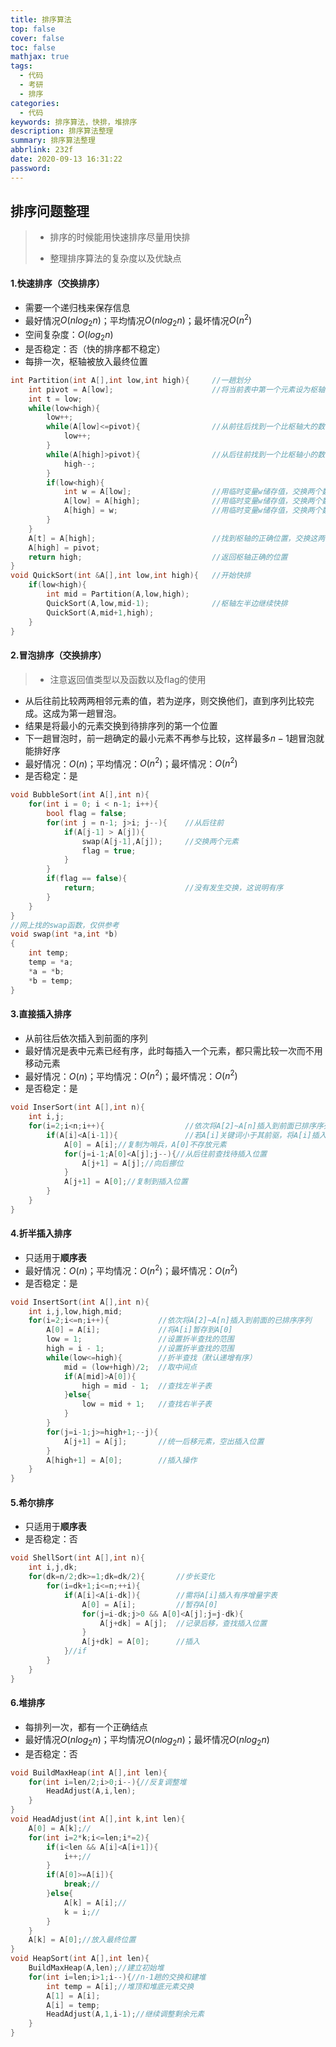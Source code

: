 ```yaml
---
title: 排序算法
top: false
cover: false
toc: false
mathjax: true
tags:
  - 代码
  - 考研
  - 排序
categories:
  - 代码
keywords: 排序算法，快排，堆排序
description: 排序算法整理
summary: 排序算法整理
abbrlink: 232f
date: 2020-09-13 16:31:22
password:
---
```

## 排序问题整理

> - 排序的时候能用快速排序尽量用快排
>
> - 整理排序算法的复杂度以及优缺点

#### 1.快速排序（交换排序）

- 需要一个递归栈来保存信息
- 最好情况$O(nlog_2{n})$；平均情况$O(nlog_2{n})$；最坏情况$O(n^{2})$
- 空间复杂度：$O(log_2{n})$
- 是否稳定：否（快的排序都不稳定）
- 每排一次，枢轴被放入最终位置

```c
int Partition(int A[],int low,int high){     //一趟划分
    int pivot = A[low];                      //将当前表中第一个元素设为枢轴，对表进行划分
    int t = low;
    while(low<high){
        low++;
        while(A[low]<=pivot){                //从前往后找到一个比枢轴大的数
            low++;
        }
        while(A[high]>pivot){                //从后往前找到一个比枢轴小的数
            high--;
        }
        if(low<high){
            int w = A[low];                  //用临时变量w储存值，交换两个数
        	A[low] = A[high];                //用临时变量w储存值，交换两个数
        	A[high] = w;                     //用临时变量w储存值，交换两个数
        }
    }
    A[t] = A[high];                          //找到枢轴的正确位置，交换这两个元素
    A[high] = pivot;
    return high;                             //返回枢轴正确的位置
}
void QuickSort(int &A[],int low,int high){   //开始快排
    if(low<high){
        int mid = Partition(A,low,high);
        QuickSort(A,low,mid-1);              //枢轴左半边继续快排
        QuickSort(A,mid+1,high);
    }
}
```

#### 2.冒泡排序（交换排序）

> - 注意返回值类型以及函数以及flag的使用

- 从后往前比较两两相邻元素的值，若为逆序，则交换他们，直到序列比较完成。这成为第一趟冒泡。
- 结果是将最小的元素交换到待排序列的第一个位置
- 下一趟冒泡时，前一趟确定的最小元素不再参与比较，这样最多$n-1$趟冒泡就能排好序
- 最好情况：$O({n})$；平均情况：$O(n^{2})$；最坏情况：$O(n^{2})$
- 是否稳定：是

```c
void BubbleSort(int A[],int n){
    for(int i = 0; i < n-1; i++){
        bool flag = false;
        for(int j = n-1; j>i; j--){    //从后往前
            if(A[j-1] > A[j]){
                swap(A[j-1],A[j]);     //交换两个元素
                flag = true;
            }
        }
        if(flag == false){
            return;                    //没有发生交换，这说明有序
        }
    }
}
//网上找的swap函数，仅供参考
void swap(int *a,int *b)
{
    int temp;
    temp = *a;
    *a = *b;
    *b = temp;
}
```

#### 3.直接插入排序

- 从前往后依次插入到前面的序列
- 最好情况是表中元素已经有序，此时每插入一个元素，都只需比较一次而不用移动元素
- 最好情况：$O({n})$；平均情况：$O(n^{2})$；最坏情况：$O(n^{2})$
- 是否稳定：是

```c
void InserSort(int A[],int n){
    int i,j;
    for(i=2;i<n;i++){                  //依次将A[2]~A[n]插入到前面已排序序列
        if(A[i]<A[i-1]){               //若A[i]关键词小于其前驱，将A[i]插入有序表
            A[0] = A[i];//复制为哨兵，A[0]不存放元素
            for(j=i-1;A[0]<A[j];j--){//从后往前查找待插入位置
                A[j+1] = A[j];//向后挪位
            }
            A[j+1] = A[0];//复制到插入位置
        }
    }
}
```

#### 4.折半插入排序

- 只适用于**顺序表**
- 最好情况：$O({n})$；平均情况：$O(n^{2})$；最坏情况：$O(n^{2})$
- 是否稳定：是

```c
void InsertSort(int A[],int n){
    int i,j,low,high,mid;
    for(i=2;i<=n;i++){           //依次将A[2]~A[n]插入到前面的已排序序列
        A[0] = A[i];             //将A[i]暂存到A[0]
        low = 1;                 //设置折半查找的范围
        high = i - 1;            //设置折半查找的范围
        while(low<=high){        //折半查找（默认递增有序）
            mid = (low+high)/2;  //取中间点
            if(A[mid]>A[0]){
                high = mid - 1;  //查找左半子表
            }else{
                low = mid + 1;   //查找右半子表
            }
        }
        for(j=i-1;j>=high+1;--j){
            A[j+1] = A[j];       //统一后移元素，空出插入位置
        }
        A[high+1] = A[0];        //插入操作
    }
}
```

#### 5.希尔排序

- 只适用于**顺序表**
- 是否稳定：否

```c
void ShellSort(int A[],int n){
    int i,j,dk;
    for(dk=n/2;dk>=1;dk=dk/2){       //步长变化 
        for(i=dk+1;i<=n;++i){
            if(A[i]<A[i-dk]){        //需将A[i]插入有序增量字表
                A[0] = A[i];         //暂存A[0]
                for(j=i-dk;j>0 && A[0]<A[j];j=j-dk){
                    A[j+dk] = A[j];  //记录后移，查找插入位置
                }
                A[j+dk] = A[0];      //插入
            }//if
        }
    }
}
```

#### 6.堆排序

- 每排列一次，都有一个正确结点
- 最好情况$O(nlog_2{n})$；平均情况$O(nlog_2{n})$；最坏情况$O(nlog_2{n})$
- 是否稳定：否

```c
void BuildMaxHeap(int A[],int len){
    for(int i=len/2;i>0;i--){//反复调整堆
        HeadAdjust(A,i,len);
    }
}
void HeadAdjust(int A[],int k,int len){
    A[0] = A[k];//
    for(int i=2*k;i<=len;i*=2){
        if(i<len && A[i]<A[i+1]){
            i++;//
        }
        if(A[0]>=A[i]){
            break;//
        }else{
            A[k] = A[i];//
            k = i;//
        }
    }
    A[k] = A[0];//放入最终位置
}
void HeapSort(int A[],int len){
    BuildMaxHeap(A,len);//建立初始堆
    for(int i=len;i>1;i--){//n-1趟的交换和建堆
        int temp = A[i];//堆顶和堆底元素交换
        A[1] = A[i];
        A[i] = temp;
        HeadAdjust(A,1,i-1);//继续调整剩余元素
    }
}
```
